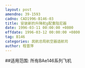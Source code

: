 ```yaml
---
layout: post
amendno: 39-1593
cadno: CAD1996-B146-03
title: 安装新的升降舵g配重阻尼器
date: 1996-03-11 00:00:00 +0800
effdate: 1996-03-12 00:00:00 +0800
tag: B146
categories: 民航总局航空器适航司
author: 程晋萍
---
```


##适用范围:
所有BAe146系列飞机

